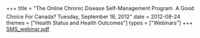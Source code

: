+++
title = "The Online Chronic Disease Self-Management Program  A Good Choice For Canada? Tuesday, September 18, 2012"
date = 2012-08-24
themes = ["Health Status and Health Outcomes"]
types = ["Webinars"]
+++
[SMS\_webinar.pdf](/files/SMS_webinar.pdf)
